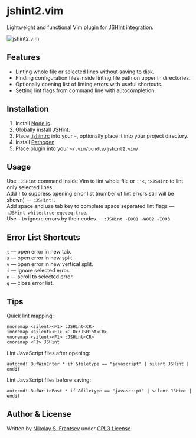 # jshint2.vim

Lightweight and functional Vim plugin for [JSHint](http://jshint.com/) integration.

![jshint2.vim](https://raw.github.com/Shutnik/jshint2.vim/master/screenshot.png)

## Features

* Linting whole file or selected lines without saving to disk.
* Finding configuration files inside linting file path on upper in directories.
* Optionally opening list of linting errors with useful shortcuts.
* Setting lint flags from command line with autocompletion.

## Installation

1. Install [Node.js](https://github.com/joyent/node/wiki/Installing-Node.js-via-package-manager).
2. Globally install [JSHint](http://jshint.com/install/).
3. Place [.jshintrc](http://www.jshint.com/docs/#config) into your `~`, optionally place it into your project directory.
4. Install [Pathogen](https://github.com/tpope/vim-pathogen).
5. Place plugin into your `~/.vim/bundle/jshint2.vim/`.

## Usage

Use `:JSHint` command inside Vim to lint whole file or `:'<,'>JSHint` to lint only selected lines.  
Add `!` to suppress opening error list (number of lint errors still will be shown) — `:JSHint!`.  
Add space and use tab key to complete space separated lint flags — `:JSHint white:true eqeqeq:true`.  
Use `-` to ignore errors by their codes — `:JSHint -E001 -W002 -I003`.  

## Error List Shortcuts

`t` — open error in new tab.  
`s` — open error in new split.  
`v` — open error in new vertical split.  
`i` — ignore selected error.  
`n` — scroll to selected error.  
`q` — close error list.  

## Tips

Quick lint mapping:

	nnoremap <silent><F1> :JSHint<CR>
	inoremap <silent><F1> <C-O>:JSHint<CR>
	vnoremap <silent><F1> :JSHint<CR>
	cnoremap <F1> JSHint

Lint JavaScript files after opening:

	autocmd! BufWinEnter * if &filetype == "javascript" | silent JSHint | endif

Lint JavaScript files before saving:

	autocmd! BufWritePost * if &filetype == "javascript" | silent JSHint | endif

## Author & License

Written by [Nikolay S. Frantsev](http://frantsev.ru/) under [GPL3 License](http://www.gnu.org/licenses/gpl.html).

